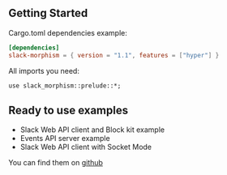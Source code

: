 ## Getting Started

Cargo.toml dependencies example:

```toml
[dependencies]
slack-morphism = { version = "1.1", features = ["hyper"] }
```

All imports you need:

```rust,noplaypen
use slack_morphism::prelude::*;
```

## Ready to use examples
- Slack Web API client and Block kit example
- Events API server example
- Slack Web API client with Socket Mode

You can find them on [github](https://github.com/abdolence/slack-morphism-rust/tree/master/examples)

